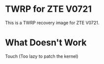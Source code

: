 # TWRP for ZTE V0721
This is a TWRP recovery image for ZTE V0721. 
# What Doesn't Work
Touch (Too lazy to patch the kernel)
